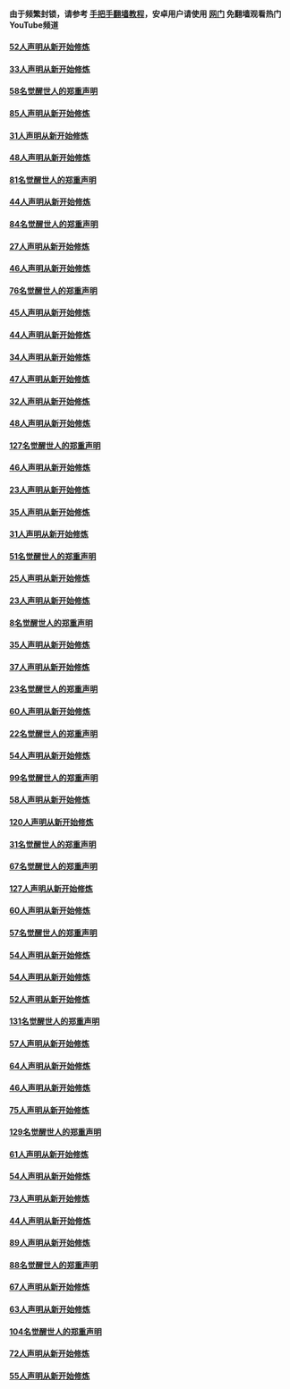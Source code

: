#### 由于频繁封锁，请参考 [手把手翻墙教程](https://github.com/gfw-breaker/guides/wiki/)，安卓用户请使用 [网门](https://github.com/gfw-breaker/nogfw/blob/master/dl.md?t=03102200) 免翻墙观看热门YouTube频道 

#### [52人声明从新开始修炼](../pages/91/421846.md?t=03102200) 

#### [33人声明从新开始修炼](../pages/91/421804.md?t=03102200) 

#### [58名觉醒世人的郑重声明](../pages/91/421845.md?t=03102200) 

#### [85人声明从新开始修炼](../pages/91/421769.md?t=03102200) 

#### [31人声明从新开始修炼](../pages/91/421763.md?t=03102200) 

#### [48人声明从新开始修炼](../pages/91/421605.md?t=03102200) 

#### [81名觉醒世人的郑重声明](../pages/91/421656.md?t=03102200) 

#### [44人声明从新开始修炼](../pages/91/421544.md?t=03102200) 

#### [84名觉醒世人的郑重声明](../pages/91/421543.md?t=03102200) 

#### [27人声明从新开始修炼](../pages/91/421465.md?t=03102200) 

#### [46人声明从新开始修炼](../pages/91/421454.md?t=03102200) 

#### [76名觉醒世人的郑重声明](../pages/91/421453.md?t=03102200) 

#### [45人声明从新开始修炼](../pages/91/421452.md?t=03102200) 

#### [44人声明从新开始修炼](../pages/91/421422.md?t=03102200) 

#### [34人声明从新开始修炼](../pages/91/421322.md?t=03102200) 

#### [47人声明从新开始修炼](../pages/91/421264.md?t=03102200) 

#### [32人声明从新开始修炼](../pages/91/421225.md?t=03102200) 

#### [48人声明从新开始修炼](../pages/91/421202.md?t=03102200) 

#### [127名觉醒世人的郑重声明](../pages/91/421224.md?t=03102200) 

#### [46人声明从新开始修炼](../pages/91/421203.md?t=03102200) 

#### [23人声明从新开始修炼](../pages/91/421138.md?t=03102200) 

#### [35人声明从新开始修炼](../pages/91/421122.md?t=03102200) 

#### [31人声明从新开始修炼](../pages/91/421081.md?t=03102200) 

#### [51名觉醒世人的郑重声明](../pages/91/421080.md?t=03102200) 

#### [25人声明从新开始修炼](../pages/91/421020.md?t=03102200) 

#### [23人声明从新开始修炼](../pages/91/420884.md?t=03102200) 

#### [8名觉醒世人的郑重声明](../pages/91/420883.md?t=03102200) 

#### [35人声明从新开始修炼](../pages/91/420809.md?t=03102200) 

#### [37人声明从新开始修炼](../pages/91/420766.md?t=03102200) 

#### [23名觉醒世人的郑重声明](../pages/91/420765.md?t=03102200) 

#### [60人声明从新开始修炼](../pages/91/420727.md?t=03102200) 

#### [22名觉醒世人的郑重声明](../pages/91/420726.md?t=03102200) 

#### [54人声明从新开始修炼](../pages/91/420529.md?t=03102200) 

#### [99名觉醒世人的郑重声明](../pages/91/420528.md?t=03102200) 

#### [58人声明从新开始修炼](../pages/91/420198.md?t=03102200) 

#### [120人声明从新开始修炼](../pages/91/420141.md?t=03102200) 

#### [31名觉醒世人的郑重声明](../pages/91/420197.md?t=03102200) 

#### [67名觉醒世人的郑重声明](../pages/91/420140.md?t=03102200) 

#### [127人声明从新开始修炼](../pages/91/420082.md?t=03102200) 

#### [60人声明从新开始修炼](../pages/91/420081.md?t=03102200) 

#### [57名觉醒世人的郑重声明](../pages/91/420080.md?t=03102200) 

#### [54人声明从新开始修炼](../pages/91/419533.md?t=03102200) 

#### [54人声明从新开始修炼](../pages/91/419532.md?t=03102200) 

#### [52人声明从新开始修炼](../pages/91/419531.md?t=03102200) 

#### [131名觉醒世人的郑重声明](../pages/91/419530.md?t=03102200) 

#### [57人声明从新开始修炼](../pages/91/419430.md?t=03102200) 

#### [64人声明从新开始修炼](../pages/91/419429.md?t=03102200) 

#### [46人声明从新开始修炼](../pages/91/419428.md?t=03102200) 

#### [75人声明从新开始修炼](../pages/91/419427.md?t=03102200) 

#### [129名觉醒世人的郑重声明](../pages/91/419426.md?t=03102200) 

#### [61人声明从新开始修炼](../pages/91/419198.md?t=03102200) 

#### [54人声明从新开始修炼](../pages/91/419197.md?t=03102200) 

#### [73人声明从新开始修炼](../pages/91/419196.md?t=03102200) 

#### [44人声明从新开始修炼](../pages/91/419075.md?t=03102200) 

#### [89人声明从新开始修炼](../pages/91/419074.md?t=03102200) 

#### [88名觉醒世人的郑重声明](../pages/91/419195.md?t=03102200) 

#### [67人声明从新开始修炼](../pages/91/419073.md?t=03102200) 

#### [63人声明从新开始修炼](../pages/91/419072.md?t=03102200) 

#### [104名觉醒世人的郑重声明](../pages/91/419071.md?t=03102200) 

#### [72人声明从新开始修炼](../pages/91/418902.md?t=03102200) 

#### [55人声明从新开始修炼](../pages/91/418901.md?t=03102200) 

